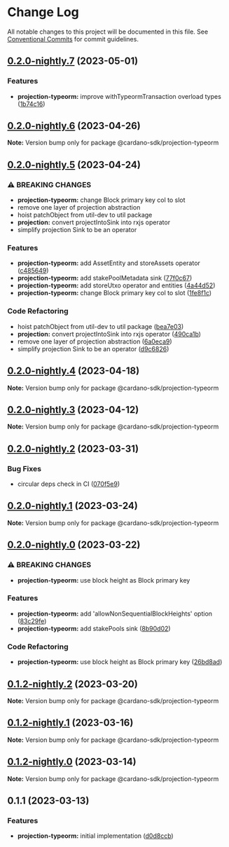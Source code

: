# Change Log

All notable changes to this project will be documented in this file.
See [Conventional Commits](https://conventionalcommits.org) for commit guidelines.

## [0.2.0-nightly.7](https://github.com/input-output-hk/cardano-js-sdk/compare/@cardano-sdk/projection-typeorm@0.2.0-nightly.6...@cardano-sdk/projection-typeorm@0.2.0-nightly.7) (2023-05-01)

### Features

- **projection-typeorm:** improve withTypeormTransaction overload types ([1b74c16](https://github.com/input-output-hk/cardano-js-sdk/commit/1b74c1623244edf9a797abbf4bbbcba6dce6c253))

## [0.2.0-nightly.6](https://github.com/input-output-hk/cardano-js-sdk/compare/@cardano-sdk/projection-typeorm@0.2.0-nightly.5...@cardano-sdk/projection-typeorm@0.2.0-nightly.6) (2023-04-26)

**Note:** Version bump only for package @cardano-sdk/projection-typeorm

## [0.2.0-nightly.5](https://github.com/input-output-hk/cardano-js-sdk/compare/@cardano-sdk/projection-typeorm@0.2.0-nightly.4...@cardano-sdk/projection-typeorm@0.2.0-nightly.5) (2023-04-24)

### ⚠ BREAKING CHANGES

- **projection-typeorm:** change Block primary key col to slot
- remove one layer of projection abstraction
- hoist patchObject from util-dev to util package
- **projection:** convert projectIntoSink into rxjs operator
- simplify projection Sink to be an operator

### Features

- **projection-typeorm:** add AssetEntity and storeAssets operator ([c485649](https://github.com/input-output-hk/cardano-js-sdk/commit/c4856496fed1b9c57fd4d3e397b61ac9d30355a9))
- **projection-typeorm:** add stakePoolMetadata sink ([77f0c67](https://github.com/input-output-hk/cardano-js-sdk/commit/77f0c675e6a55f8836609d17b897da487276c2b3))
- **projection-typeorm:** add storeUtxo operator and entities ([4a44d52](https://github.com/input-output-hk/cardano-js-sdk/commit/4a44d52971cc9438ce61594045d11de94c2ca84d))
- **projection-typeorm:** change Block primary key col to slot ([1fe8f1c](https://github.com/input-output-hk/cardano-js-sdk/commit/1fe8f1c304bb69010428081618946995b8a323f0))

### Code Refactoring

- hoist patchObject from util-dev to util package ([bea7e03](https://github.com/input-output-hk/cardano-js-sdk/commit/bea7e035ebdcd7241b6f3cc8feb5fbcfdb90fa46))
- **projection:** convert projectIntoSink into rxjs operator ([490ca1b](https://github.com/input-output-hk/cardano-js-sdk/commit/490ca1b7f0f92e4fa84179ba3fb265ee68dee735))
- remove one layer of projection abstraction ([6a0eca9](https://github.com/input-output-hk/cardano-js-sdk/commit/6a0eca92d1b6507e7143bfb5a93974b59757d5c5))
- simplify projection Sink to be an operator ([d9c6826](https://github.com/input-output-hk/cardano-js-sdk/commit/d9c68265d63300d26eb73ca93f5ee8be7ff51a12))

## [0.2.0-nightly.4](https://github.com/input-output-hk/cardano-js-sdk/compare/@cardano-sdk/projection-typeorm@0.2.0-nightly.3...@cardano-sdk/projection-typeorm@0.2.0-nightly.4) (2023-04-18)

**Note:** Version bump only for package @cardano-sdk/projection-typeorm

## [0.2.0-nightly.3](https://github.com/input-output-hk/cardano-js-sdk/compare/@cardano-sdk/projection-typeorm@0.2.0-nightly.2...@cardano-sdk/projection-typeorm@0.2.0-nightly.3) (2023-04-12)

**Note:** Version bump only for package @cardano-sdk/projection-typeorm

## [0.2.0-nightly.2](https://github.com/input-output-hk/cardano-js-sdk/compare/@cardano-sdk/projection-typeorm@0.2.0-nightly.1...@cardano-sdk/projection-typeorm@0.2.0-nightly.2) (2023-03-31)

### Bug Fixes

- circular deps check in CI ([070f5e9](https://github.com/input-output-hk/cardano-js-sdk/commit/070f5e9f199c8a3b823f80aa98b35a4df7dbe532))

## [0.2.0-nightly.1](https://github.com/input-output-hk/cardano-js-sdk/compare/@cardano-sdk/projection-typeorm@0.2.0-nightly.0...@cardano-sdk/projection-typeorm@0.2.0-nightly.1) (2023-03-24)

**Note:** Version bump only for package @cardano-sdk/projection-typeorm

## [0.2.0-nightly.0](https://github.com/input-output-hk/cardano-js-sdk/compare/@cardano-sdk/projection-typeorm@0.1.2-nightly.2...@cardano-sdk/projection-typeorm@0.2.0-nightly.0) (2023-03-22)

### ⚠ BREAKING CHANGES

- **projection-typeorm:** use block height as Block primary key

### Features

- **projection-typeorm:** add 'allowNonSequentialBlockHeights' option ([83c29fe](https://github.com/input-output-hk/cardano-js-sdk/commit/83c29fe465cdd5629e650267b0b45a0d8bfb208e))
- **projection-typeorm:** add stakePools sink ([8b90d02](https://github.com/input-output-hk/cardano-js-sdk/commit/8b90d02cd1138c46c5bff29229c7f803fec5f730))

### Code Refactoring

- **projection-typeorm:** use block height as Block primary key ([26bd8ad](https://github.com/input-output-hk/cardano-js-sdk/commit/26bd8add501f282316abfa46012858de4dcb7867))

## [0.1.2-nightly.2](https://github.com/input-output-hk/cardano-js-sdk/compare/@cardano-sdk/projection-typeorm@0.1.2-nightly.1...@cardano-sdk/projection-typeorm@0.1.2-nightly.2) (2023-03-20)

**Note:** Version bump only for package @cardano-sdk/projection-typeorm

## [0.1.2-nightly.1](https://github.com/input-output-hk/cardano-js-sdk/compare/@cardano-sdk/projection-typeorm@0.1.2-nightly.0...@cardano-sdk/projection-typeorm@0.1.2-nightly.1) (2023-03-16)

**Note:** Version bump only for package @cardano-sdk/projection-typeorm

## [0.1.2-nightly.0](https://github.com/input-output-hk/cardano-js-sdk/compare/@cardano-sdk/projection-typeorm@0.1.1...@cardano-sdk/projection-typeorm@0.1.2-nightly.0) (2023-03-14)

**Note:** Version bump only for package @cardano-sdk/projection-typeorm

## 0.1.1 (2023-03-13)

### Features

- **projection-typeorm:** initial implementation ([d0d8ccb](https://github.com/input-output-hk/cardano-js-sdk/commit/d0d8ccbfac6e5732497cd1719c005a4cc241f30c))
